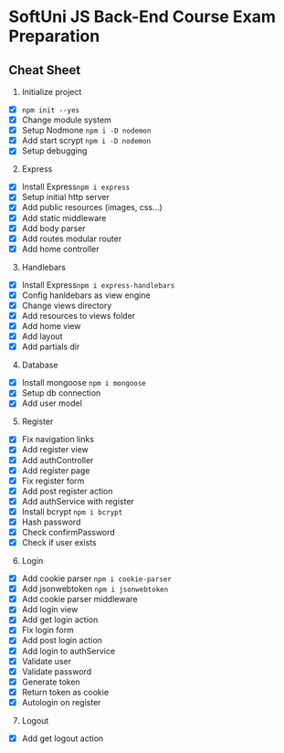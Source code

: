 # SoftUni JS Back-End Course Exam Preparation

## Cheat Sheet

1. Initialize project
  - [x] `npm init --yes`
  - [x] Change module system
  - [x] Setup Nodmone `npm i -D nodemon`
  - [x] Add start scrypt `npm i -D nodemon`
  - [x] Setup debugging

2. Express
  - [x] Install Express`npm i express`
  - [x] Setup initial http server
  - [x] Add public resources (images, css...)
  - [x] Add static middleware
  - [x] Add body parser 
  - [x] Add routes modular router
  - [x] Add home controller
  
3. Handlebars
  - [x] Install Express`npm i express-handlebars`
  - [x] Config hanldebars as view engine
  - [x] Change views directory
  - [x] Add resources to views folder
  - [x] Add home view
  - [x] Add layout
  - [x] Add partials dir

4. Database
  - [x] Install mongoose `npm i mongoose`
  - [x] Setup db connection
  - [x] Add user model

5. Register
  - [x] Fix navigation links
  - [x] Add register view
  - [x] Add authController
  - [x] Add register page
  - [x] Fix register form
  - [x] Add post register action
  - [x] Add authService with register
  - [x] Install bcrypt `npm i bcrypt`
  - [x] Hash password
  - [x] Check confirmPassword
  - [x] Check if user exists

6. Login
  - [x] Add cookie parser `npm i cookie-parser`
  - [x] Add jsonwebtoken `npm i jsonwebtoken`
  - [x] Add cookie parser middleware
  - [x] Add login view
  - [x] Add get login action
  - [x] Fix login form
  - [x] Add post login action
  - [x] Add login to authService
  - [x] Validate user
  - [x] Validate password
  - [x] Generate token
  - [x] Return token as cookie
  - [x] Autologin on register
7. Logout 
  - [x] Add get logout action 
 
  
